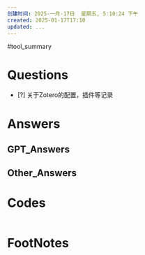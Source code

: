 ```yaml
---
创建时间: 2025-一月-17日  星期五, 5:10:24 下午
created: 2025-01-17T17:10
updated: ...
---
```

#tool_summary  

# Questions

- [?] 关于Zotero的配置，插件等记录


# Answers


## GPT_Answers


## Other_Answers


# Codes

```python

```



# FootNotes